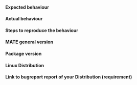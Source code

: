 #### Expected behaviour


#### Actual behaviour


#### Steps to reproduce the behaviour


#### MATE general version


#### Package version


#### Linux Distribution


#### Link to bugreport report of your Distribution (requirement)
